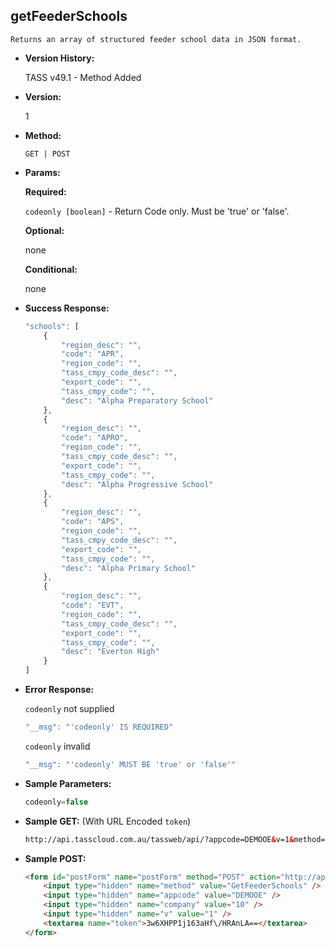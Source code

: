 **getFeederSchools**
----
	Returns an array of structured feeder school data in JSON format.
	
* **Version History:**

	TASS v49.1 - Method Added

* **Version:**

	1

* **Method:**

	`GET | POST`
  
* **Params:**

   **Required:**
 
	`codeonly [boolean]` - Return Code only. Must be 'true' or 'false'.                    

   **Optional:**

	none

   **Conditional:**

	none

* **Success Response:**

    ```javascript
    "schools": [
		{
			"region_desc": "",
			"code": "APR",
			"region_code": "",
			"tass_cmpy_code_desc": "",
			"export_code": "",
			"tass_cmpy_code": "",
			"desc": "Alpha Preparatory School"
		},
		{
			"region_desc": "",
			"code": "APRO",
			"region_code": "",
			"tass_cmpy_code_desc": "",
			"export_code": "",
			"tass_cmpy_code": "",
			"desc": "Alpha Progressive School"
		},
		{
			"region_desc": "",
			"code": "APS",
			"region_code": "",
			"tass_cmpy_code_desc": "",
			"export_code": "",
			"tass_cmpy_code": "",
			"desc": "Alpha Primary School"
		},
		{
			"region_desc": "",
			"code": "EVT",
			"region_code": "",
			"tass_cmpy_code_desc": "",
			"export_code": "",
			"tass_cmpy_code": "",
			"desc": "Everton High"
		}
	]
    ```
 
* **Error Response:**

    `codeonly` not supplied
    ```javascript
    "__msg": "'codeonly' IS REQUIRED"
    ```

    `codeonly` invalid
    ```javascript
    "__msg": "'codeonly' MUST BE 'true' or 'false'"
    ```
    
* **Sample Parameters:**

	```javascript
	codeonly=false
	```

* **Sample GET:** (With URL Encoded `token`)

	```HTML
	http://api.tasscloud.com.au/tassweb/api/?appcode=DEMOOE&v=1&method=GetFeederSchools&token=3w6XHPP1j163aHf%2FHRAnLA%3D%3D&company=10
	```
  
* **Sample POST:**

	```HTML
	<form id="postForm" name="postForm" method="POST" action="http://api.tasscloud.com.au/tassweb/api/">
		<input type="hidden" name="method" value="GetFeederSchools" />
		<input type="hidden" name="appcode" value="DEMOOE" />
		<input type="hidden" name="company" value="10" />
		<input type="hidden" name="v" value="1" />
		<textarea name="token">3w6XHPP1j163aHf\/HRAnLA==</textarea>
	</form>
	```